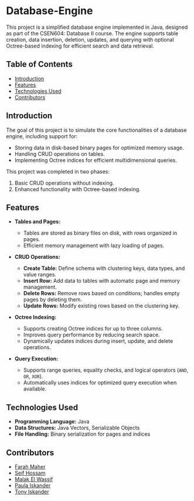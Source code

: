# Database-Engine

This project is a simplified database engine implemented in Java, designed as part of the CSEN604: Database II course. The engine supports table creation, data insertion, deletion, updates, and querying with optional Octree-based indexing for efficient search and data retrieval.

## Table of Contents
- [Introduction](#introduction)
- [Features](#features)
- [Technologies Used](#technologies-used)
- [Contributors](#contributors)


## Introduction
The goal of this project is to simulate the core functionalities of a database engine, including support for:
- Storing data in disk-based binary pages for optimized memory usage.
- Handling CRUD operations on tables.
- Implementing Octree indices for efficient multidimensional queries.

This project was completed in two phases:
1. Basic CRUD operations without indexing.
2. Enhanced functionality with Octree-based indexing.

## Features
- **Tables and Pages:**
  - Tables are stored as binary files on disk, with rows organized in pages.
  - Efficient memory management with lazy loading of pages.
  
- **CRUD Operations:**
  - **Create Table:** Define schema with clustering keys, data types, and value ranges.
  - **Insert Row:** Add data to tables with automatic page and memory management.
  - **Delete Rows:** Remove rows based on conditions; handles empty pages by deleting them.
  - **Update Rows:** Modify existing rows based on the clustering key.
  
- **Octree Indexing:**
  - Supports creating Octree indices for up to three columns.
  - Improves query performance by reducing search space.
  - Dynamically updates indices during insert, update, and delete operations.

- **Query Execution:**
  - Supports range queries, equality checks, and logical operators (`AND`, `OR`, `XOR`).
  - Automatically uses indices for optimized query execution when available.

## Technologies Used
- **Programming Language:** Java
- **Data Structures:** Java Vectors, Serializable Objects
- **File Handling:** Binary serialization for pages and indices


## Contributors
+ [Farah Maher](https://github.com/farahalfawzy)
+ [Seif Hossam](https://github.com/seifhossam2002)
+ [Malak El Wassif](https://github.com/malakElWassif)
+ [Paula Iskander](https://github.com/paula-iskander)
+ [Tony Iskander](https://github.com/toniskander)
